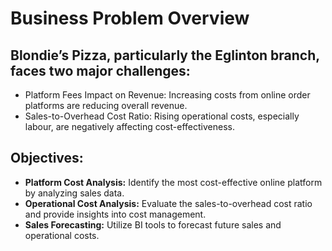 # Business Problem Overview
## Blondie’s Pizza, particularly the Eglinton branch, faces two major challenges:
- Platform Fees Impact on Revenue: Increasing costs from online order platforms are reducing overall revenue.
- Sales-to-Overhead Cost Ratio: Rising operational costs, especially labour, are negatively affecting cost-effectiveness.

## Objectives:
- **Platform Cost Analysis:** Identify the most cost-effective online platform by analyzing sales data.
- **Operational Cost Analysis:** Evaluate the sales-to-overhead cost ratio and provide insights into cost management.
- **Sales Forecasting:** Utilize BI tools to forecast future sales and operational costs.
